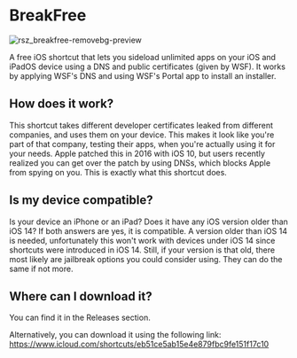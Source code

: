 # BreakFree
![rsz_breakfree-removebg-preview](https://github.com/user-attachments/assets/b4610701-2c91-4cd2-92fd-2c33502975ea)


A free iOS shortcut that lets you sideload unlimited apps on your iOS and iPadOS device using a DNS and public certificates (given by WSF).
It works by applying WSF's DNS and using WSF's Portal app to install an installer.

## How does it work?
This shortcut takes different developer certificates leaked from different companies, and uses them on your device. This makes it look like you're part of that company, testing their apps, when you're actually using it for your needs. Apple patched this in 2016 with iOS 10, but users recently realized you can get over the patch by using DNSs, which blocks Apple from spying on you. This is exactly what this shortcut does.

## Is my device compatible?
Is your device an iPhone or an iPad? Does it have any iOS version older than iOS 14? If both answers are yes, it is compatible.
A version older than iOS 14 is needed, unfortunately this won't work with devices under iOS 14 since shortcuts were introduced in iOS 14. Still, if your version is that old, there most likely are jailbreak options you could consider using. They can do the same if not more.

## Where can I download it?
You can find it in the Releases section.

Alternatively, you can download it using the following link: https://www.icloud.com/shortcuts/eb51ce5ab15e4e879fbc9fe151f17c10
